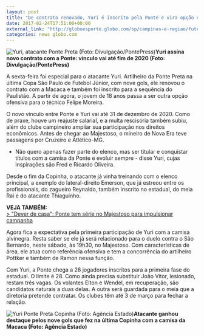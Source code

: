 ```yaml
---
layout: post
title: "De contrato renovado, Yuri é inscrito pela Ponte e vira opção no Paulista"
date: 2017-02-24T17:51:00+00:00
external_link: "http://globoesporte.globo.com/sp/campinas-e-regiao/futebol/times/ponte-preta/noticia/2017/02/de-contrato-renovado-yuri-e-inscrito-pela-ponte-e-vira-opcao-no-paulista.html"
categories: news globo.com
---
```

 ![Yuri, atacante Ponte Preta (Foto: Divulgação/PontePress)](http://s2.glbimg.com/u613fUxOc_PO27RZMSWsldEj8rQ=/99x0:1038x720/300x230/s.glbimg.com/es/ge/f/original/2017/02/24/yuri.jpg "Yuri, atacante Ponte Preta (Foto: Divulgação/PontePress)")**Yuri assina novo contrato com a Ponte: vínculo vai até fim de 2020 (Foto: Divulgação/PontePress)**

A sexta-feira foi especial para o atacante Yuri. Artilheiro da Ponte Preta na última Copa São Paulo de Futebol Júnior, com nove gols, ele renovou o contrato com a Macaca e também foi inscrito para a sequência do Paulistão. A partir de agora, o jovem de 18 anos passa a ser outra opção ofensiva para o técnico Felipe Moreira.&nbsp;

O novo vínculo entre Ponte e Yuri vai até 31 de dezembro de 2020. Como de praxe, houve um reajuste salarial, e a multa rescisória também subiu, além do clube campineiro ampliar sua participação nos direitos econômicos. Antes de chegar ao Majestoso, o mineiro de Nova Era teve passagens por Cruzeiro e Atlético-MG.&nbsp;

- Não quero apenas fazer parte do elenco, mas ser titular e conquistar títulos com a camisa da Ponte e evoluir sempre - disse Yuri, cujas inspirações são Fred e Ricardo Oliveira.&nbsp;

Desde o fim da Copinha, o atacante já vinha treinando com o elenco principal, a exemplo do lateral-direito Emerson, que já estreou entre os profissionais, do zagueiro Reynaldo, também inscrito no estadual, do meia Raí e do atacante Thiaguinho.&nbsp;

**VEJA TAMBÉM:**  
[\> "Dever de casa": Ponte tem série no Majestoso para impulsionar campanha](http://globoesporte.globo.com/sp/campinas-e-regiao/futebol/times/ponte-preta/noticia/2017/02/dever-de-casa-ponte-tem-serie-no-majestoso-para-impulsionar-campanha.html)  
  
Agora fica a expectativa pela primeira participação de Yuri com a camisa alvinegra. Resta saber se ele já será relacionado para o duelo contra o São Bernardo, neste sábado, às 19h30, no Majestoso. Com características de área, ele atua como referência ofensiva e tem a concorrência do artilheiro Pottker e também de Ramon nessa função.&nbsp;

Com Yuri, a Ponte chega a 26 jogadores inscritos para a primeira fase do estadual. O limite é 28. Como ainda precisa substituir João Vitor, lesionado, restam três vagas. Os volantes Elton e Wendel, em recuperação, são candidatos naturais a duas delas. A outra será guardada para o meia que a diretoria pretende contratar. Os clubes têm até 3 de março para fechar a relação.&nbsp;

 ![Yuri Ponte Preta Copinha (Foto: Agência Estado)](http://s2.glbimg.com/MfmiCds6CHsWQHXbZtkpHkDNiZY=/0x82:2000x1126/690x360/s.glbimg.com/es/ge/f/original/2017/01/12/yuri_WgMvQQi.jpg "Yuri Ponte Preta Copinha (Foto: Agência Estado)")**Atacante ganhou destaque pelos nove gols que fez na última Copinha com a camisa da Macaca (Foto: Agência Estado)**

